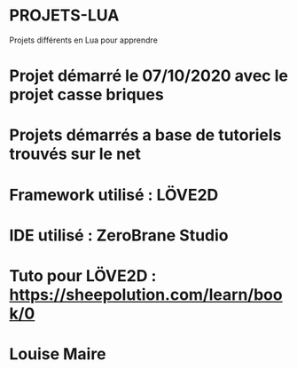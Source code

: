 ﻿# PROJETS-LUA
 Projets différents en Lua pour apprendre


# Projet démarré le 07/10/2020 avec le projet casse briques

# Projets démarrés a base de tutoriels trouvés sur le net

# Framework utilisé : LÖVE2D
# IDE utilisé : ZeroBrane Studio
# Tuto pour LÖVE2D : https://sheepolution.com/learn/book/0

# Louise Maire